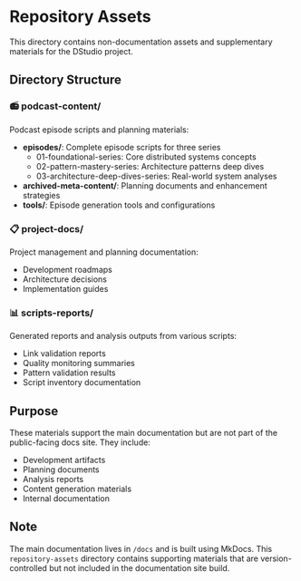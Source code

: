 # Repository Assets

This directory contains non-documentation assets and supplementary materials for the DStudio project.

## Directory Structure

### 📻 podcast-content/
Podcast episode scripts and planning materials:
- **episodes/**: Complete episode scripts for three series
  - 01-foundational-series: Core distributed systems concepts
  - 02-pattern-mastery-series: Architecture patterns deep dives
  - 03-architecture-deep-dives-series: Real-world system analyses
- **archived-meta-content/**: Planning documents and enhancement strategies
- **tools/**: Episode generation tools and configurations

### 📋 project-docs/
Project management and planning documentation:
- Development roadmaps
- Architecture decisions
- Implementation guides

### 📊 scripts-reports/
Generated reports and analysis outputs from various scripts:
- Link validation reports
- Quality monitoring summaries
- Pattern validation results
- Script inventory documentation

## Purpose

These materials support the main documentation but are not part of the public-facing docs site. They include:
- Development artifacts
- Planning documents
- Analysis reports
- Content generation materials
- Internal documentation

## Note

The main documentation lives in `/docs` and is built using MkDocs. This `repository-assets` directory contains supporting materials that are version-controlled but not included in the documentation site build.